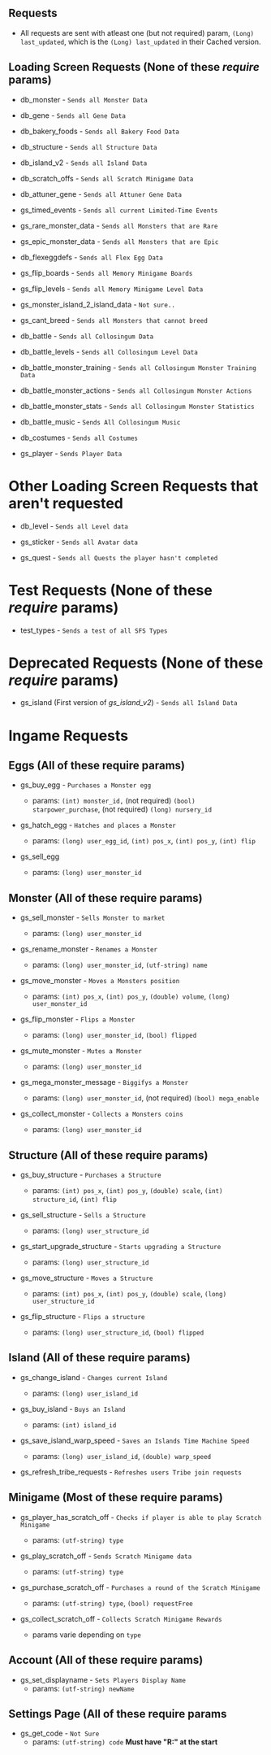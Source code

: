 Requests
-

* All requests are sent with atleast one (but not required) param, `(Long) last_updated`, which is the `(Long) last_updated` in their Cached version.

## Loading Screen Requests (None of these *require* params)

* db_monster - `Sends all Monster Data`

* db_gene - `Sends all Gene Data`

* db_bakery_foods - `Sends all Bakery Food Data`

* db_structure - `Sends all Structure Data`

* db_island_v2 - `Sends all Island Data`

* db_scratch_offs - `Sends all Scratch Minigame Data`

* db_attuner_gene - `Sends all Attuner Gene Data`

* gs_timed_events - `Sends all current Limited-Time Events`

* gs_rare_monster_data - `Sends all Monsters that are Rare`

* gs_epic_monster_data - `Sends all Monsters that are Epic`

* db_flexeggdefs - `Sends all Flex Egg Data`

* gs_flip_boards - `Sends all Memory Minigame Boards`

* gs_flip_levels - `Sends all Memory Minigame Level Data`

* gs_monster_island_2_island_data - `Not sure..`

* gs_cant_breed - `Sends all Monsters that cannot breed`

* db_battle - `Sends all Collosingum Data`

* db_battle_levels - `Sends all Collosingum Level Data`

* db_battle_monster_training - `Sends all Collosingum Monster Training Data`

* db_battle_monster_actions - `Sends all Collosingum Monster Actions`

* db_battle_monster_stats - `Sends all Collosingum Monster Statistics`

* db_battle_music - `Sends All Collosingum Music`

* db_costumes - `Sends all Costumes`

* gs_player - `Sends Player Data`

# Other Loading Screen Requests that aren't requested

* db_level - `Sends all Level data`

* gs_sticker - `Sends all Avatar data`

* gs_quest - `Sends all Quests the player hasn't completed`

# Test Requests (None of these *require* params)

* test_types - `Sends a test of all SFS Types`

# Deprecated Requests (None of these *require* params)

* gs_island (First version of *gs_island_v2*) - `Sends all Island Data`

# Ingame Requests
  
  ## Eggs (All of these require params)
  
  * gs_buy_egg - `Purchases a Monster egg`
    * params: `(int) monster_id,` (not required) `(bool) starpower_purchase`, (not required) `(long) nursery_id` 
  
  * gs_hatch_egg - `Hatches and places a Monster`
    * params: `(long) user_egg_id`, `(int) pos_x`, `(int) pos_y`, `(int) flip`
  
  * gs_sell_egg
    * params: `(long) user_monster_id`
  
  ## Monster (All of these require params)
  
  * gs_sell_monster - `Sells Monster to market`
    * params: `(long) user_monster_id`
  
  * gs_rename_monster - `Renames a Monster`
    * params: `(long) user_monster_id`, `(utf-string) name`
  
  * gs_move_monster - `Moves a Monsters position`
    * params: `(int) pos_x`, `(int) pos_y`, `(double) volume`, `(long) user_monster_id`
  
  * gs_flip_monster - `Flips a Monster`
    * params: `(long) user_monster_id`, `(bool) flipped`
  
  * gs_mute_monster - `Mutes a Monster`
    * params: `(long) user_monster_id`
  
  * gs_mega_monster_message - `Biggifys a Monster`
    * params: `(long) user_monster_id`, (not required) `(bool) mega_enable`
  
  * gs_collect_monster - `Collects a Monsters coins`
    * params: `(long) user_monster_id`
  
  ## Structure (All of these require params) 
  
  * gs_buy_structure - `Purchases a Structure`
    * params: `(int) pos_x`, `(int) pos_y`, `(double) scale`, `(int) structure_id`, `(int) flip`
  
  * gs_sell_structure - `Sells a Structure`
    * params: `(long) user_structure_id`
  
  * gs_start_upgrade_structure - `Starts upgrading a Structure`
    * params: `(long) user_structure_id`
  
  * gs_move_structure - `Moves a Structure`
    * params: `(int) pos_x`, `(int) pos_y`, `(double) scale`, `(long) user_structure_id`
  
  * gs_flip_structure - `Flips a structure`
    * params: `(long) user_structure_id`, `(bool) flipped`
  
  ## Island (All of these require params)
  
  * gs_change_island - `Changes current Island`
    * params: `(long) user_island_id`
  
  * gs_buy_island - `Buys an Island`
    * params: `(int) island_id`
  
  * gs_save_island_warp_speed - `Saves an Islands Time Machine Speed`
    * params: `(long) user_island_id`, `(double) warp_speed`
  
  * gs_refresh_tribe_requests - `Refreshes users Tribe join requests`
  
  ## Minigame (Most of these require params)
  
  * gs_player_has_scratch_off - `Checks if player is able to play Scratch Minigame`
    * params: `(utf-string) type`
  
  * gs_play_scratch_off - `Sends Scratch Minigame data`
    * params: `(utf-string) type`
  
  * gs_purchase_scratch_off - `Purchases a round of the Scratch Minigame`
    * params: `(utf-string) type`, `(bool) requestFree`
  
  * gs_collect_scratch_off - `Collects Scratch Minigame Rewards`
    * params varie depending on `type`
  
  ## Account (All of these require params)
  
  * gs_set_displayname - `Sets Players Display Name`
    * params: `(utf-string) newName`
  
  ## Settings Page (All of these require params
  
  * gs_get_code - `Not Sure`
    * params: `(utf-string) code` **Must have "R:" at the start**
